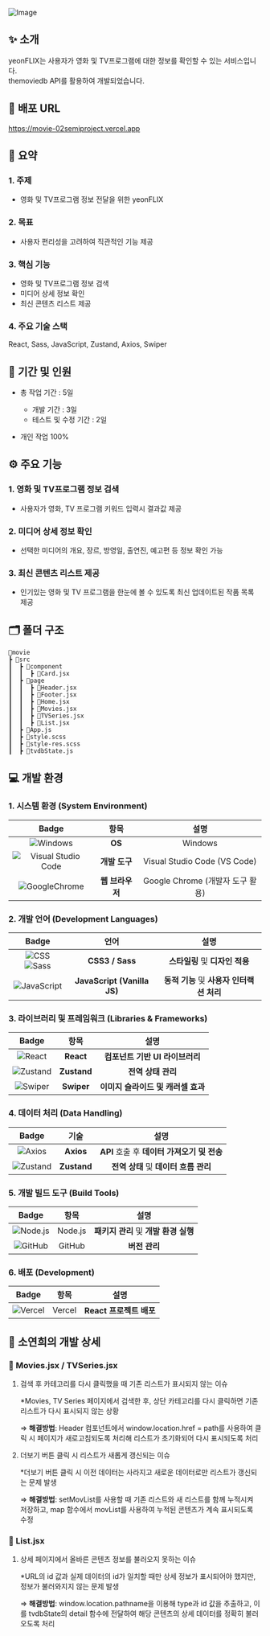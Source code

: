 ![Image](https://github.com/user-attachments/assets/678ac602-8b38-4a35-bbb2-7651811aeedd)


## ✨ 소개
yeonFLIX는 사용자가 영화 및 TV프로그램에 대한 정보를 확인할 수 있는 서비스입니다.<br>
themoviedb API를 활용하여 개발되었습니다.

## 🔗 배포 URL
https://movie-02semiproject.vercel.app

## 📑 요약

### 1. 주제

* 영화 및 TV프로그램 정보 전달을 위한 yeonFLIX

### 2. 목표

* 사용자 편리성을 고려하여 직관적인 기능 제공 

### 3. 핵심 기능

* 영화 및 TV프로그램 정보 검색
* 미디어 상세 정보 확인
* 최신 콘텐츠 리스트 제공

### 4. 주요 기술 스택

React, Sass, JavaScript, Zustand, Axios, Swiper


## 📆 기간 및 인원

  * 총 작업 기간 : 5일
    * 개발 기간 : 3일
    * 테스트 및 수정 기간 : 2일
   
  * 개인 작업 100%


## ⚙️ 주요 기능

### 1. 영화 및 TV프로그램 정보 검색
* 사용자가 영화, TV 프로그램 키워드 입력시 결과값 제공

### 2. 미디어 상세 정보 확인
* 선택한 미디어의 개요, 장르, 방영일, 출연진, 예고편 등 정보 확인 가능
  
### 3. 최신 콘텐츠 리스트 제공
* 인기있는 영화 및 TV 프로그램을 한눈에 볼 수 있도록 최신 업데이트된 작품 목록 제공


## 🗂️ 폴더 구조

```
📂movie
┣ 📂src
┃  ┣ 📂component
┃  ┃  ┣ 📜Card.jsx
┃  ┣ 📂page
┃  ┃  ┣ 📜Header.jsx
┃  ┃  ┣ 📜Footer.jsx
┃  ┃  ┣ 📜Home.jsx
┃  ┃  ┣ 📜Movies.jsx
┃  ┃  ┣ 📜TVSeries.jsx
┃  ┃  ┣ 📜List.jsx
┃  ┣ 📜App.js
┃  ┣ 📜style.scss
┃  ┣ 📜style-res.scss
┃  ┣ 📜tvdbState.js
```


## 💻 개발 환경

### 1. 시스템 환경 (System Environment)

| Badge | 항목 | 설명 |
| :---:| :---: | :---: |
|![Windows](https://img.shields.io/badge/Windows-0078D6?style=flat-square&logo=windows&logoColor=white)| **OS** | Windows |
|![Visual Studio Code](https://img.shields.io/badge/Visual%20Studio%20Code-0078d7.svg?style=flat-square&logo=visual-studio-code&logoColor=white)| **개발 도구** | Visual Studio Code (VS Code) |
|![GoogleChrome](https://img.shields.io/badge/GoogleChrome-000000?style=flat-square&logo=GoogleChrome&logoColor=white)| **웹 브라우저** | Google Chrome (개발자 도구 활용) |

### 2. 개발 언어 (Development Languages)

| Badge | 언어 | 설명 |
| :---:| :---: | :---: |
|![CSS](https://img.shields.io/badge/CSS-663399?style=flat-square&logo=CSS&logoColor=white) ![Sass](https://img.shields.io/badge/Sass-CC6699?style=flat-square&logo=Sass&logoColor=white)| **CSS3 / Sass** | **스타일링** 및 **디자인 적용** |
|![JavaScript](https://img.shields.io/badge/JavaScript-%23323330.svg?style=flat-square&logo=JavaScript&logoColor=%23F7DF1E)| **JavaScript (Vanilla JS)** | **동적 기능** 및 **사용자 인터랙션 처리** | 

### 3. 라이브러리 및 프레임워크 (Libraries & Frameworks)

| Badge | 항목 | 설명 |
| :---:| :---: | :---: |
|![React](https://img.shields.io/badge/React-61DAFB?style=flat-square&logo=React&logoColor=white)| **React** | **컴포넌트 기반 UI 라이브러리** |
|![Zustand](https://img.shields.io/badge/Zustand-8C4A25?style=flat-square&logo=Zustand&logoColor=white)| **Zustand** | **전역 상태 관리** |
|![Swiper](https://img.shields.io/badge/Swiper-6332F6?style=flat-square&logo=Swiper&logoColor=white)| **Swiper** | **이미지 슬라이드 및 캐러셀 효과** |

### 4. 데이터 처리 (Data Handling)

| Badge | 기술 | 설명 |
| :---:| :---: | :---: |
|![Axios](https://img.shields.io/badge/Axios-5A29E4?style=flat-square&logo=Axios&logoColor=white)| **Axios** | **API** 호출 후 **데이터 가져오기 및 전송** |
|![Zustand](https://img.shields.io/badge/Zustand-8C4A25?style=flat-square&logo=Zustand&logoColor=white)| **Zustand** | **전역 상태** 및 **데이터 흐름 관리** |

### 5. 개발 빌드 도구 (Build Tools)

| Badge | 항목 | 설명 |
| :---:| :---: | :---: |
|![Node.js](https://img.shields.io/badge/Node.js-43853D?style=flat-square&logo=Node.js&logoColor=white)| Node.js | **패키지 관리** 및 **개발 환경 실행** 
|![GitHub](https://img.shields.io/badge/GitHub-181717?style=flat-square&logo=GitHub&logoColor=white)| GitHub | **버전 관리** 

### 6. 배포 (Development)

| Badge | 항목 | 설명 |
| :---:| :---: | :---: |
|![Vercel](https://img.shields.io/badge/Vercel-000000?style=flat-square&logo=Vercel&logoColor=white)| Vercel | **React 프로젝트 배포** 

## 📝 소연희의 개발 상세

### 📌 Movies.jsx / TVSeries.jsx

 1. 검색 후 카테고리를 다시 클릭했을 때 기존 리스트가 표시되지 않는 이슈
  
    *Movies, TV Series 페이지에서 검색한 후, 상단 카테고리를 다시 클릭하면 기존 리스트가 다시 표시되지 않는 상황
       
    ⇒ **해결방법**: Header 컴포넌트에서 window.location.href = path를 사용하여 클릭 시 페이지가 새로고침되도록 처리해 리스트가 초기화되어 다시 표시되도록 처리<br>

 2. 더보기 버튼 클릭 시 리스트가 새롭게 갱신되는 이슈
  
    *더보기 버튼 클릭 시 이전 데이터는 사라지고 새로운 데이터로만 리스트가 갱신되는 문제 발생
       
    ⇒ **해결방법**: setMovList를 사용할 때 기존 리스트와 새 리스트를 함께 누적시켜 저장하고, map 함수에서 movList를 사용하여 누적된 콘텐츠가 계속 표시되도록 수정

### 📌 List.jsx

 1. 상세 페이지에서 올바른 콘텐츠 정보를 불러오지 못하는 이슈
  
    *URL의 id 값과 실제 데이터의 id가 일치할 때만 상세 정보가 표시되어야 했지만, 정보가 불러와지지 않는 문제 발생
       
    ⇒ **해결방법**: window.location.pathname을 이용해 type과 id 값을 추출하고, 이를 tvdbState의 detail 함수에 전달하여 해당 콘텐츠의 상세 데이터를 정확히 불러오도록 처리
